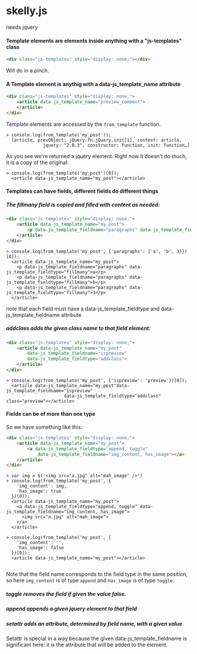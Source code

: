 skelly.js
=========

needs jquery

#### Template elements are elements inside anything with a "js-templates" class

```html
<div class="js-templates" style="display: none;"></div>
```

Will do in a pinch.

#### A Template element is anythig with a data-js_template_name attribute
```html
<div class="js-templates" style="display: none;">
    <article data-js_template_name="preview_comment">
    </article>
</div>
```

Template elements are accessed by the `from_template` function.
```
> console.log(from_template('my_post'));
  [article, prevObject: jQuery.fn.jQuery.init[1], context: article,
              jquery: "2.0.3", constructor: function, init: function…]
```

As you see we're returned a jquery element. Right now it doesn't do much, it is a copy of the original:
```
> console.log(from_template('my_post')[0]);
  <article data-js_template_name="my_post"></article>
```

#### Templates can have fields, different fields do different things

##### The fillmany field is copied and filled with content as needed:

```html
<div class="js-templates" style="display: none;">
    <article data-js_template_name="my_post">
        <p data-js_template_fieldname="paragraphs" data-js_template_fieldtype="fillmany"></p>
    </article>
</div>
```
```
> console.log(from_template('my_post', {'paragraphs': ['a', 'b', 3]})[0]);
  <article data-js_template_name="my_post">
    <p data-js_template_fieldname="paragraphs" data-js_template_fieldtype="fillmany">a</p>
    <p data-js_template_fieldname="paragraphs" data-js_template_fieldtype="fillmany">b</p>
    <p data-js_template_fieldname="paragraphs" data-js_template_fieldtype="fillmany">3</p>
  </article>
```

note that each field must have a data-js_template_fieldtype and data-js_template_fieldname
attribute

##### addclass adds the given class name to that field element:
```html
<div class="js-templates" style="display: none;">
    <article data-js_template_name="my_post"
        data-js_template_fieldname="ispreview"
        data-js_template_fieldtype="addclass">
    </article>
</div>
```
```
> console.log(from_template('my_post', {'ispreview': 'preview'})[0]);
  <article data-js_template_name="my_post"data-js_template_fieldname="ispreview"
                      data-js_template_fieldtype="addclass" class="preview"></article>
```

#### Fields can be of more than one type

So we have something like this:

```html
<div class="js-templates" style="display: none;">
    <article data-js_template_name="my_post">
        <a data-js_template_fieldtype="append, toggle"
            data-js_template_fieldname="img_content, has_image"></a>
    </article>
</div>
```
```
> var img = $('<img src="a.jpg" alt="mah_image" />')
> console.log(from_template('my_post', {
    'img_content': img,
    'has_image': true
  })[0]);
  <article data-js_template_name="my_post">
    <a data-js_template_fieldtype="append, toggle" data-js_template_fieldname="img_content, has_image">
      <img src="a.jpg" alt="mah_image">
    </a>
  </article>
  
> console.log(from_template('my_post', {
    'img_content': '',
    'has_image': false
  })[0]);
  <article data-js_template_name="my_post"></article>
    
```

Note that the field name corresponds to the field type in the same position, so here
`img_content` is of type `append` and `has_image` is of type `toggle`.

##### toggle removes the field if given the value false.
##### append appends a given jquery element to that field
##### setattr adds an attribute, determined by field name, with a given value
Setattr is special in a way because the given data-js_template_fieldname is significant here:
it is the attribute that will be added to the element.
